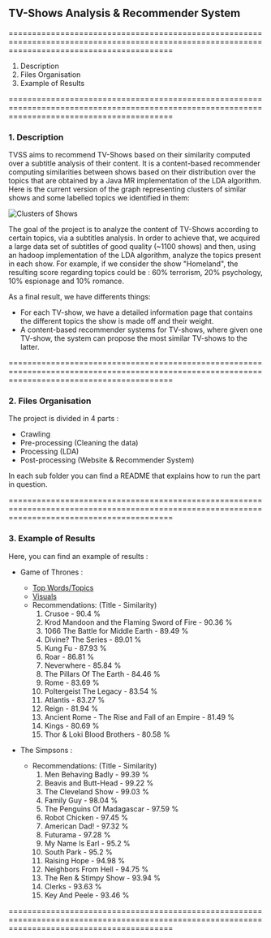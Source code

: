 ## TV-Shows Analysis & Recommender System ##
===============================================================================================================================================

1. Description
2. Files Organisation
3. Example of Results

===============================================================================================================================================

### 1. Description ###

TVSS aims to recommend TV-Shows based on their similarity computed over a subtitle analysis of their content.
It is a content-based recommender computing similarities between shows based on their distribution over the topics that are obtained by a Java MR implementation of the LDA algorithm.
Here is the current version of the graph representing clusters of similar shows and some labelled topics we identified in them:

![Clusters of Shows](https://github.com/xEcEz/TVSS/blob/master/Graph%20Scripts/graph.jpg)

The goal of the project is to analyze the content of TV-Shows according to certain topics, via a subtitles analysis. 
In order to achieve that, we acquired a large data set of subtitles of good quality (~1100 shows) and then, using an hadoop implementation of the LDA algorithm, analyze the topics present in each show. 
For example, if we consider the show "Homeland", the resulting score regarding topics could be : 60% terrorism, 20% psychology, 10% espionage and 10% romance.

As a final result, we have differents things:
- For each TV-show, we have a detailed information page that contains the different topics the show is made off and their weight.
- A content-based recommender systems for TV-shows, where given one TV-show, the system can propose the most similar TV-shows to the latter.

===============================================================================================================================================

### 2. Files Organisation ###

The project is divided in 4 parts :
  - Crawling
  - Pre-processing (Cleaning the data)
  - Processing  (LDA)
  - Post-processing (Website & Recommender System)

In each sub folder you can find a README that explains how to run the part in question.

===============================================================================================================================================

### 3. Example of Results ###

Here, you can find an example of results :

- Game of Thrones :
  - [Top Words/Topics](https://raw.githubusercontent.com/xEcEz/TVSS/master/PostProcessing/GOT1.jpg)
  - [Visuals](https://raw.githubusercontent.com/xEcEz/TVSS/master/PostProcessing/GOT2.jpg)
  - Recommendations: (Title - Similarity)
      1. Crusoe - 90.4 %
      2. Krod Mandoon and the Flaming Sword of Fire - 90.36 %
      3. 1066 The Battle for Middle Earth - 89.49 %
      4. Divine? The Series - 89.01 %
      5. Kung Fu - 87.93 %
      6. Roar - 86.81 %
      7. Neverwhere - 85.84 %
      8. The Pillars Of The Earth - 84.46 %
      9. Rome - 83.69 %
      10. Poltergeist The Legacy - 83.54 %
      11. Atlantis - 83.27 %
      12. Reign - 81.94 %
      13. Ancient Rome - The Rise and Fall of an Empire - 81.49 %
      14. Kings - 80.69 %
      15. Thor & Loki Blood Brothers - 80.58 %

- The Simpsons :
  - Recommendations: (Title - Similarity)
      1. Men Behaving Badly - 99.39 %
      2. Beavis and Butt-Head - 99.22 %
      3. The Cleveland Show - 99.03 %
      4. Family Guy - 98.04 %
      5. The Penguins Of Madagascar - 97.59 %
      6. Robot Chicken - 97.45 %
      7. American Dad! - 97.32 %
      8. Futurama - 97.28 %
      9. My Name Is Earl - 95.2 %
      10. South Park - 95.2 %
      11. Raising Hope - 94.98 %
      12. Neighbors From Hell - 94.75 %
      13. The Ren & Stimpy Show - 93.94 %
      14. Clerks - 93.63 %
      15. Key And Peele - 93.46 %

===============================================================================================================================================
